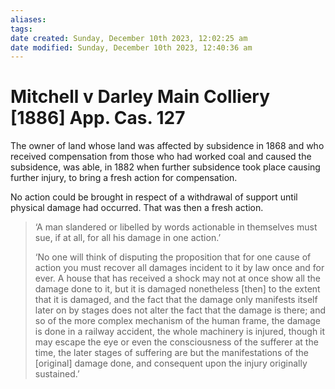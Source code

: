 ```yaml
---
aliases: 
tags: 
date created: Sunday, December 10th 2023, 12:02:25 am
date modified: Sunday, December 10th 2023, 12:40:36 am
---
```


# Mitchell v Darley Main Colliery [1886] App. Cas. 127

The owner of land whose land was affected by subsidence in 1868 and who received compensation from those who had worked coal and caused the subsidence, was able, in 1882 when further subsidence took place causing further injury, to bring a fresh action for compensation.

No action could be brought in respect of a withdrawal of support until physical damage had occurred. That was then a fresh action.

> ‘A man slandered or libelled by words actionable in themselves must sue, if at all, for all his damage in one action.’
>
> ‘No one will think of disputing the proposition that for one cause of action you must recover all damages incident to it by law once and for ever. A house that has received a shock may not at once show all the damage done to it, but it is damaged nonetheless [then] to the extent that it is damaged, and the fact that the damage only manifests itself later on by stages does not alter the fact that the damage is there; and so of the more complex mechanism of the human frame, the damage is done in a railway accident, the whole machinery is injured, though it may escape the eye or even the consciousness of the sufferer at the time, the later stages of suffering are but the manifestations of the [original] damage done, and consequent upon the injury originally sustained.’
